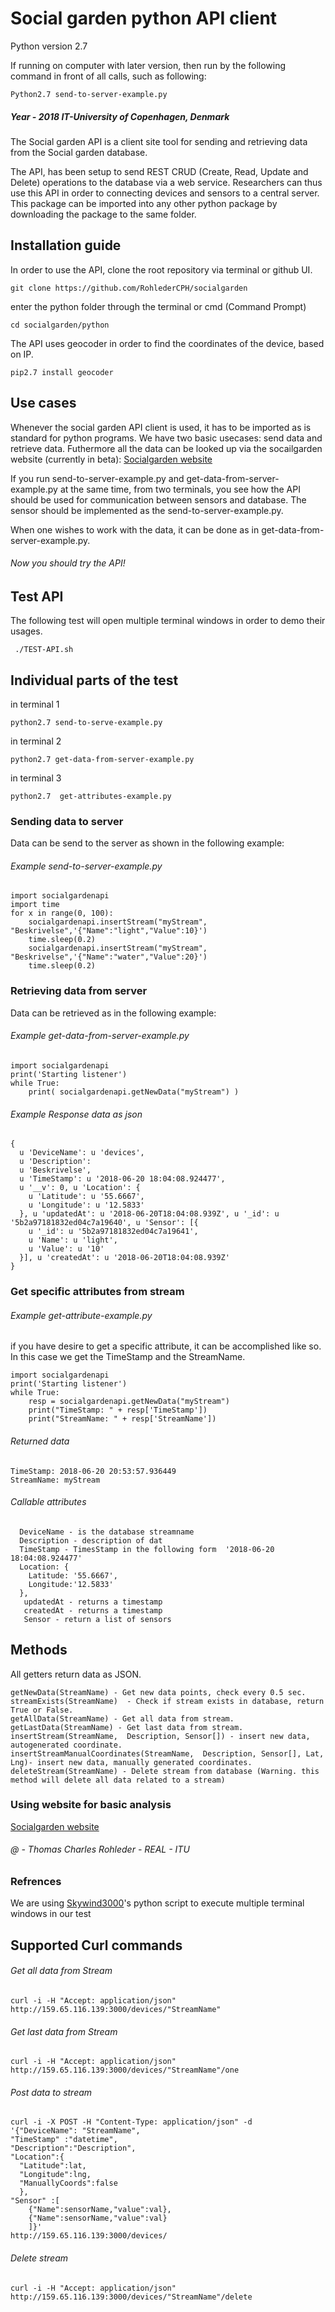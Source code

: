 # Social garden python API client
Python version 2.7

If running on computer with later version, then run by the following command in front of all calls, such as following:
```
Python2.7 send-to-server-example.py
```

##### Year - 2018 IT-University of Copenhagen, Denmark
The Social garden API is a client site tool for sending and retrieving data from the Social garden database.

The API, has been setup to send REST CRUD (Create, Read, Update and Delete) operations to the database via a web service. Researchers can thus use this API in order to connecting devices and sensors to a central server.
This package can be imported into any other python package by downloading the package to the same folder.


## Installation guide

In order to use the API, clone the root repository via terminal or github UI.
```
git clone https://github.com/RohlederCPH/socialgarden
```
enter the python folder through the terminal or cmd (Command Prompt)

```
cd socialgarden/python
```

The API uses geocoder in order to find the coordinates of the device, based on IP.
```
pip2.7 install geocoder
```

## Use cases
Whenever the social garden API client is used, it has to be imported as is standard for python programs.
We have two basic usecases: send data and retrieve data. Futhermore all the data can be looked up via the socailgarden website (currently in beta): [Socialgarden website](http://159.65.116.139:3000/)

If you run send-to-server-example.py and get-data-from-server-example.py at the same time, from two terminals, you see how the API should be used for communication between sensors and database. The sensor should be implemented as the send-to-server-example.py.

When one wishes to work with the data, it can be done as in get-data-from-server-example.py.



###### Now you should try the API!

## Test API
The following test will open multiple terminal windows in order to demo their usages.


```
 ./TEST-API.sh
```


## Individual parts of the test
in terminal 1
```
python2.7 send-to-serve-example.py
```
in terminal 2
```
python2.7 get-data-from-server-example.py
```
in terminal 3
```
python2.7  get-attributes-example.py
```

### Sending data to server
Data can be send to the server as shown in the following example:

###### Example send-to-server-example.py
```
import socialgardenapi
import time
for x in range(0, 100):
    socialgardenapi.insertStream("myStream", "Beskrivelse",'{"Name":"light","Value":10}')
    time.sleep(0.2)
    socialgardenapi.insertStream("myStream", "Beskrivelse",'{"Name":"water","Value":20}')
    time.sleep(0.2)
```

### Retrieving data from server
Data can be retrieved as in the following example:


###### Example get-data-from-server-example.py
```
import socialgardenapi
print('Starting listener')
while True:
    print( socialgardenapi.getNewData("myStream") )
```

###### Example Response data as json
```
{
  u 'DeviceName': u 'devices',
  u 'Description':
  u 'Beskrivelse',
  u 'TimeStamp': u '2018-06-20 18:04:08.924477',
  u '__v': 0, u 'Location': {
    u 'Latitude': u '55.6667',
    u 'Longitude': u '12.5833'
  }, u 'updatedAt': u '2018-06-20T18:04:08.939Z', u '_id': u '5b2a97181832ed04c7a19640', u 'Sensor': [{
    u '_id': u '5b2a97181832ed04c7a19641',
    u 'Name': u 'light',
    u 'Value': u '10'
  }], u 'createdAt': u '2018-06-20T18:04:08.939Z'
}
```
### Get specific attributes from stream
###### Example get-attribute-example.py
if you have desire to get a specific attribute, it can be accomplished like so. In this case we get the TimeStamp and the StreamName.
```
import socialgardenapi
print('Starting listener')
while True:
    resp = socialgardenapi.getNewData("myStream")
    print("TimeStamp: " + resp['TimeStamp'])
    print("StreamName: " + resp['StreamName'])
```
###### Returned data
```
TimeStamp: 2018-06-20 20:53:57.936449
StreamName: myStream
```
###### Callable attributes
```
  DeviceName - is the database streamname
  Description - description of dat
  TimeStamp - TimesStamp in the following form  '2018-06-20 18:04:08.924477'
  Location: {
    Latitude: '55.6667',
    Longitude:'12.5833'
  },
   updatedAt - returns a timestamp
   createdAt - returns a timestamp
   Sensor - return a list of sensors
```



## Methods
All getters return data as JSON.
```
getNewData(StreamName) - Get new data points, check every 0.5 sec.
streamExists(StreamName)  - Check if stream exists in database, return True or False.
getAllData(StreamName) - Get all data from stream.
getLastData(StreamName) - Get last data from stream.
insertStream(StreamName,  Description, Sensor[]) - insert new data, autogenerated coordinate.
insertStreamManualCoordinates(StreamName,  Description, Sensor[], Lat, Lng)- insert new data, manually generated coordinates.
deleteStream(StreamName) - Delete stream from database (Warning. this method will delete all data related to a stream)
```


### Using website for basic analysis
[Socialgarden website](http://159.65.116.139:3000/)

######  @ - Thomas Charles Rohleder - REAL - ITU

### Refrences
We are using [Skywind3000](https://github.com/skywind3000/terminal)'s python script to execute multiple terminal windows in our test



## Supported Curl commands
###### Get all data from Stream
```
curl -i -H "Accept: application/json" http://159.65.116.139:3000/devices/"StreamName"
```
###### Get last data from Stream
```
curl -i -H "Accept: application/json" http://159.65.116.139:3000/devices/"StreamName"/one
```

###### Post data to stream
```
curl -i -X POST -H "Content-Type: application/json" -d
'{"DeviceName": "StreamName",
"TimeStamp" :"datetime",
"Description":"Description",
"Location":{
  "Latitude":lat,
  "Longitude":lng,
  "ManuallyCoords":false
  },
"Sensor" :[
    {"Name":sensorName,"value":val},
    {"Name":sensorName,"value":val}
    ]}'
http://159.65.116.139:3000/devices/
```
###### Delete stream
```
curl -i -H "Accept: application/json" http://159.65.116.139:3000/devices/"StreamName"/delete
```
